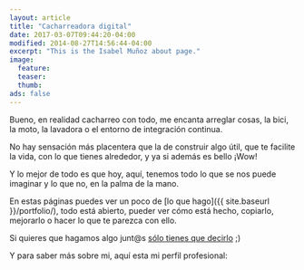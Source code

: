 ```yaml
---
layout: article
title: "Cacharreadora digital"
date: 2017-03-07T09:44:20-04:00
modified: 2014-08-27T14:56:44-04:00
excerpt: "This is the Isabel Muñoz about page."
image:
  feature:
  teaser:
  thumb:
ads: false
---
```


Bueno, en realidad cacharreo con todo, me encanta arreglar cosas, la bici, la moto, la lavadora o el entorno de integración continua.

No hay sensación más placentera que la de construir algo útil, que te facilite la vida, con lo que tienes alrededor, y ya si además es bello ¡Wow!

Y lo mejor de todo es que hoy, aquí, tenemos todo lo que se nos puede imaginar y lo que no, en la palma de la mano.

En estas páginas puedes ver un poco de [lo que hago]({{ site.baseurl }}/portfolio/), todo está abierto, pueder ver cómo está hecho, copiarlo, mejorarlo o hacer lo que te parezca con ello.

Si quieres que hagamos algo junt@s [sólo tienes que decirlo](mailto:teanocrata@gmail.com) ;)

Y para saber más sobre mi, aquí esta mi perfil profesional:
<script src="//platform.linkedin.com/in.js" type="text/javascript"></script>
<script type="IN/MemberProfile" data-id="https://www.linkedin.com/in/m-isabel-mu%25C3%25B1oz-ord%25C3%25B3%25C3%25B1ez-588a8b92" data-format="inline" data-related="false"></script>
